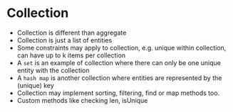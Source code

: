 # Collection

- Collection is different than aggregate
- Collection is just a list of entities
- Some constraints may apply to collection, e.g. unique within collection, can have up to k items per collection
- A `set` is an example of collection where there can only be one unique entity with the collection
- A `hash map` is another collection where entities are represented by the (unique) key
- Collection may implement sorting, filtering, find or map methods too.
- Custom methods like checking len, isUnique
